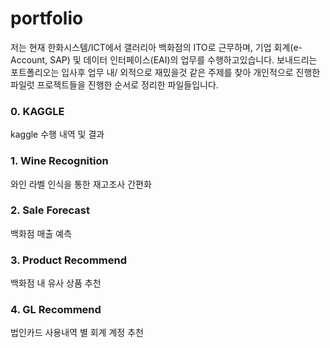 # portfolio

저는 현재 한화시스템/ICT에서 갤러리아 백화점의 ITO로 근무하며, 기업 회계(e-Account, SAP) 및 데이터 인터페이스(EAI)의 업무를 수행하고있습니다.
보내드리는 포트폴리오는 입사후 업무 내/ 외적으로 재밌을것 같은 주제를 찾아 개인적으로 진행한 파일럿 프로젝트들을 진행한 순서로 정리한 파일들입니다.

### 0. KAGGLE

kaggle 수행 내역 및 결과

### 1. Wine Recognition

와인 라벨 인식을 통한 재고조사 간편화

### 2. Sale Forecast

백화점 매출 예측

### 3. Product Recommend

백화점 내 유사 상품 추천

### 4. GL Recommend

법인카드 사용내역 별 회계 계정 추천
